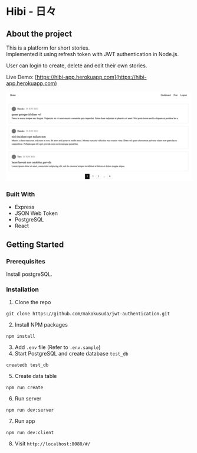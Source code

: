 # Hibi - 日々

## About the project

This is a platform for short stories.  
Implemented it using refresh token with JWT authentication in Node.js.

User can login to create, delete and edit their own stories.

Live Demo: [https://hibi-app.herokuapp.com](https://hibi-app.herokuapp.com)

![top](./assets/top.png)

### Built With

- Express
- JSON Web Token
- PostgreSQL
- React

## Getting Started

### Prerequisites

Install postgreSQL.

### Installation

1. Clone the repo

```
git clone https://github.com/makokusuda/jwt-authentication.git
```

2. Install NPM packages

```
npm install
```

3. Add `.env` file (Refer to `.env.sample`)
4. Start PostgreSQL and create database `test_db`

```
createdb test_db
```

5. Create data table

```
npm run create
```

6. Run server

```
npm run dev:server
```

7. Run app

```
npm run dev:client
```

8. Visit `http://localhost:8080/#/`
